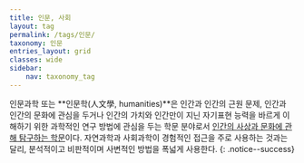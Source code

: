 ```yaml
---
title: 인문, 사회
layout: tag
permalink: /tags/인문/
taxonomy: 인문
entries_layout: grid
classes: wide
sidebar:
    nav: taxonomy_tag
---
```

인문과학 또는 **인문학(人文學, humanities)**은 인간과 인간의 근원 문제, 인간과 인간의 문화에 관심을 두거나 인간의 가치와 인간만이 지닌 자기표현 능력을 바르게 이해하기 위한 과학적인 연구 방법에 관심을 두는 학문 분야로서 [인간의 사상과 문화에 관해 탐구하는 학문](#)이다. 자연과학과 사회과학이 경험적인 접근을 주로 사용하는 것과는 달리, 분석적이고 비판적이며 사변적인 방법을 폭넓게 사용한다.
{: .notice--success}